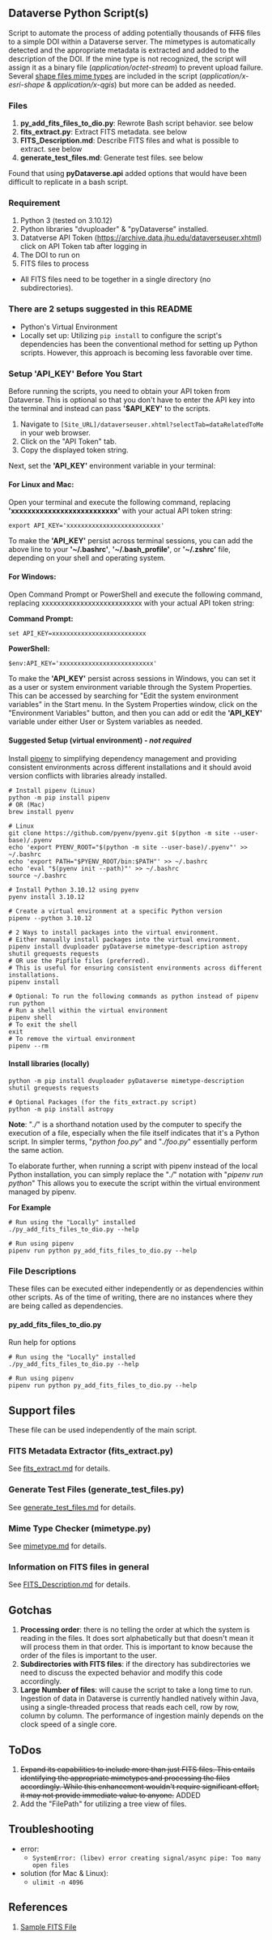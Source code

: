 ## Dataverse Python Script(s)
Script to automate the process of adding potentially thousands of ~~FITS~~ files to a simple DOI within a Dataverse server. The mimetypes is automatically detected and the appropriate metadata is extracted and added to the description of the DOI. If the mine type is not recognized, the script will assign it as a binary file (_application/octet-stream_) to prevent upload failure. Several [shape files mime types](https://en.wikipedia.org/wiki/Shapefile) are included in the script (_application/x-esri-shape_ & _application/x-qgis_) but more can be added as needed.

### Files
1. __py_add_fits_files_to_dio.py__: Rewrote Bash script behavior. see below
1. __fits_extract.py__: Extract FITS metadata. see below
1. __FITS_Description.md__: Describe FITS files and what is possible to extract. see below
1. __generate_test_files.md__: Generate test files. see below

Found that using __pyDataverse.api__ added options that would have been difficult to replicate in a bash script.

### Requirement
1. Python 3 (tested on 3.10.12)
1. Python libraries "dvuploader" & "pyDataverse" installed.
1. Datatverse API Token (https://archive.data.jhu.edu/dataverseuser.xhtml) click on API Token tab after logging in
1. The DOI to run on
1. FITS files to process
  - All FITS files need to be together in a single directory (no subdirectories).

### There are 2 setups suggested in this README
- Python's Virtual Environment
- Locally set up: Utilizing `pip install` to configure the script's dependencies has been the conventional method for setting up Python scripts. However, this approach is becoming less favorable over time.

### Setup 'API_KEY' Before You Start
Before running the scripts, you need to obtain your API token from Dataverse. This is optional so that you don't have to enter the API key into the terminal and instead can pass __'$API_KEY'__ to the scripts.

1. Navigate to `[Site_URL]/dataverseuser.xhtml?selectTab=dataRelatedToMe` in your web browser.
1. Click on the "API Token" tab.
1. Copy the displayed token string.

Next, set the __'API_KEY'__ environment variable in your terminal:

#### For Linux and Mac:

Open your terminal and execute the following command, replacing __'xxxxxxxxxxxxxxxxxxxxxxxxxx'__ with your actual API token string:

```shell
export API_KEY='xxxxxxxxxxxxxxxxxxxxxxxxxx'
```

To make the __'API_KEY'__ persist across terminal sessions, you can add the above line to your __'~/.bashrc'__, __'~/.bash_profile'__, or __'~/.zshrc'__ file, depending on your shell and operating system.


#### For Windows:

Open Command Prompt or PowerShell and execute the following command, replacing xxxxxxxxxxxxxxxxxxxxxxxxxx with your actual API token string:

__Command Prompt:__
```shell
set API_KEY=xxxxxxxxxxxxxxxxxxxxxxxxxx
```

__PowerShell:__
```shell
$env:API_KEY='xxxxxxxxxxxxxxxxxxxxxxxxxx'
```
To make the __'API_KEY'__ persist across sessions in Windows, you can set it as a user or system environment variable through the System Properties. This can be accessed by searching for "Edit the system environment variables" in the Start menu. In the System Properties window, click on the "Environment Variables" button, and then you can add or edit the __'API_KEY'__ variable under either User or System variables as needed.

#### Suggested Setup (virtual environment) - _not required_
Install [pipenv](https://pipenv.pypa.io/en/latest/installation.html) to simplifying dependency management and providing consistent environments across different installations and it should avoid version conflicts with libraries already installed.
```shell
# Install pipenv (Linux)
python -m pip install pipenv
# OR (Mac)
brew install pyenv

# Linux
git clone https://github.com/pyenv/pyenv.git $(python -m site --user-base)/.pyenv
echo 'export PYENV_ROOT="$(python -m site --user-base)/.pyenv"' >> ~/.bashrc
echo 'export PATH="$PYENV_ROOT/bin:$PATH"' >> ~/.bashrc
echo 'eval "$(pyenv init --path)"' >> ~/.bashrc
source ~/.bashrc

# Install Python 3.10.12 using pyenv
pyenv install 3.10.12

# Create a virtual environment at a specific Python version
pipenv --python 3.10.12

# 2 Ways to install packages into the virtual environment.
# Either manually install packages into the virtual environment.
pipenv install dvuploader pyDataverse mimetype-description astropy shutil grequests requests
# OR use the Pipfile files (preferred).
# This is useful for ensuring consistent environments across different installations.
pipenv install

# Optional: To run the following commands as python instead of pipenv run python
# Run a shell within the virtual environment
pipenv shell
# To exit the shell
exit
# To remove the virtual environment
pipenv --rm
```

#### Install libraries (locally)
```shell
python -m pip install dvuploader pyDataverse mimetype-description shutil grequests requests

# Optional Packages (for the fits_extract.py script)
python -m pip install astropy
```

__Note__: "_./_" is a shorthand notation used by the computer to specify the execution of a file, especially when the file itself indicates that it's a Python script. In simpler terms, "_python foo.py_" and "_./foo.py_" essentially perform the same action.

To elaborate further, when running a script with pipenv instead of the local Python installation, you can simply replace the "_./_" notation with "_pipenv run python_" This allows you to execute the script within the virtual environment managed by pipenv.

__For Example__
```shell
# Run using the "Locally" installed
./py_add_fits_files_to_dio.py --help

# Run using pipenv
pipenv run python py_add_fits_files_to_dio.py --help
```

### File Descriptions
These files can be executed either independently or as dependencies within other scripts. As of the time of writing, there are no instances where they are being called as dependencies.

#### py_add_fits_files_to_dio.py
Run help for options
```shell
# Run using the "Locally" installed
./py_add_fits_files_to_dio.py --help

# Run using pipenv
pipenv run python py_add_fits_files_to_dio.py --help
```

## Support files
These file can be used independently of the main script.

### FITS Metadata Extractor (fits_extract.py)
See [fits_extract.md](fits_extract.md) for details.

### Generate Test Files (generate_test_files.py)
See [generate_test_files.md](generate_test_files.md) for details.

### Mime Type Checker (mimetype.py)
See [mimetype.md](mimetype.md) for details.

### Information on FITS files in general
See [FITS_Description.md](FITS_Description.md) for details.

## Gotchas
1. __Processing order__: there is no telling the order at which the system is reading in the files. It does sort alphabetically but that doesn't mean it will process them in that order. This is important to know because the order of the files is important to the user.
1. __Subdirectories with FITS files__: if the directory has subdirectories we need to discuss the expected behavior and modify this code accordingly.
1. __Large Number of files__: will cause the script to take a long time to run. Ingestion of data in Dataverse is currently handled natively within Java, using a single-threaded process that reads each cell, row by row, column by column. The performance of ingestion mainly depends on the clock speed of a single core.

## ToDos
1. ~~Expand its capabilities to include more than just FITS files. This entails identifying the appropriate mimetypes and processing the files accordingly. While this enhancement wouldn't require significant effort, it may not provide immediate value to anyone.~~ ADDED
1. Add the "FilePath" for utilizing a tree view of files.

## Troubleshooting

- error:
  - `SystemError: (libev) error creating signal/async pipe: Too many open files`
- solution (for Mac & Linux):
  - `ulimit -n 4096`

## References
1. [Sample FITS File](https://open-bitbucket.nrao.edu/projects/CASA/repos/casatestdata/browse/fits/1904-66_CSC.fits)

